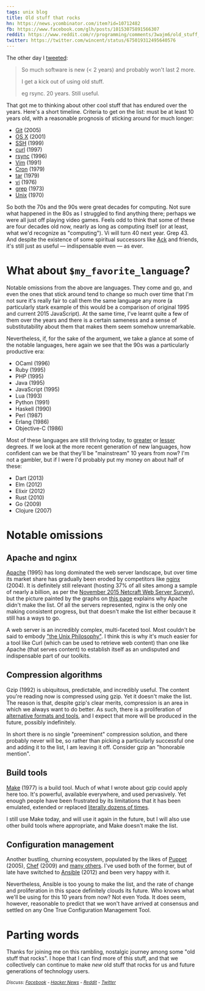```yaml
---
tags: unix blog
title: Old stuff that rocks
hn: https://news.ycombinator.com/item?id=10712482
fb: https://www.facebook.com/glh/posts/10153075891566307
reddit: https://www.reddit.com/r/programming/comments/3wajm6/old_stuff_that_rocks/
twitter: https://twitter.com/wincent/status/675019312495640576
---
```


The other day I [tweeted](https://twitter.com/wincent/status/672894777541525504):

> So much software is new (< 2 years) and probably won't last 2 more.
>
> I get a kick out of using old stuff.
>
> eg rsync. 20 years. Still useful.

That got me to thinking about other cool stuff that has endured over the years. Here's a short timeline. Criteria to get on the list: must be at least 10 years old, with a reasonable prognosis of sticking around for much longer:

* [Git](/wiki/Git) (2005)
* [OS X](/wiki/OS_X) (2001)
* [SSH](/wiki/SSH) (1999)
* [curl](/wiki/curl) (1997)
* [rsync](/wiki/rsync) (1996)
* [Vim](/wiki/Vim) (1991)
* [Cron](/wiki/Cron) (1979)
* [tar](/wiki/tar) (1979)
* [vi](/wiki/vi) (1976)
* [grep](/wiki/grep) (1973)
* [Unix](/wiki/UNIX) (1970)

So both the 70s and the 90s were great decades for computing. Not sure what happened in the 80s as I struggled to find anything there; perhaps we were all just off playing video games. Feels odd to think that some of these are four decades old now, nearly as long as computing itself (or at least, what we'd recognize as "computing"). Vi will turn 40 next year. Grep 43. And despite the existence of some spiritual successors like [Ack](/wiki/Ack) and friends, it's still just as useful &mdash; indispensable even &mdash; as ever.

# What about `$my_favorite_language`?

Notable omissions from the above are languages. They come and go, and even the ones that stick around tend to change so much over time that I'm not sure it's really fair to call them the same language any more (a particularly stark example of this would be a comparison of original 1995 and current 2015 JavaScript). At the same time, I've learnt quite a few of them over the years and there is a certain sameness and a sense of substitutability about them that makes them seem somehow unremarkable. 

Nevertheless, if, for the sake of the argument, we take a glance at some of the notable languages, here again we see that the 90s was a particularly productive era:

* OCaml (1996)
* Ruby (1995)
* PHP (1995)
* Java (1995)
* JavaScript (1995)
* Lua (1993)
* Python (1991)
* Haskell (1990)
* Perl (1987)
* Erlang (1986)
* Objective-C (1986)

Most of these languages are still thriving today, to [greater](/wiki/JavaScript) or [lesser](/wiki/Perl) degrees. If we look at the more recent generation of new languages, how confident can we be that they'll be "mainstream" 10 years from now? I'm not a gambler, but if I were I'd probably put my money on about half of these:

* Dart (2013)
* Elm (2012)
* Elixir (2012)
* Rust (2010)
* Go (2009)
* Clojure (2007)

# Notable omissions

## Apache and nginx

[Apache](/wiki/nginx) (1995) has long dominated the web server landscape, but over time its market share has gradually been eroded by competitors like [nginx](/wiki/nginx) (2004). It is definitely still relevant (hosting 37% of all sites among a sample of nearly a billion, as per the [November 2015 Netcraft Web Server Survey](http://news.netcraft.com/archives/2015/11/16/november-2015-web-server-survey.html)), but the picture painted by the graphs on [this page](http://news.netcraft.com/archives/2015/11/16/november-2015-web-server-survey.html) explains why Apache didn't make the list. Of all the servers represented, nginx is the only one making consistent progress, but that doesn't make the list either because it still has a ways to go.

A web server is an incredibly complex, multi-faceted tool. Most couldn't be said to embody ["the Unix Philosophy"](https://en.wikipedia.org/wiki/Unix_philosophy). I think this is why it's much easier for a tool like Curl (which can be used to retrieve web content) than one like Apache (that serves content) to establish itself as an undisputed and indispensable part of our toolkits.

## Compression algorithms

Gzip (1992) is ubiquitous, predictable, and incredibly useful. The content you're reading now is compressed using gzip. Yet it doesn't make the list. The reason is that, despite gzip's clear merits, compression is an area in which we always want to do better. As such, there is a proliferation of [alternative formats and tools](https://en.wikipedia.org/wiki/List_of_archive_formats), and I expect that more will be produced in the future, possibly indefinitely.

In short there is no single "preeminent" compression solution, and there probably never will be, so rather than picking a particularly successful one and adding it to the list, I am leaving it off. Consider gzip an "honorable mention".

## Build tools

[Make](/wiki/Make) (1977) is a build tool. Much of what I wrote about gzip could apply here too. It's powerful, available everywhere, and used pervasively. Yet enough people have been frustrated by its limitations that it has been emulated, extended or replaced [literally dozens of times](https://en.wikipedia.org/wiki/List_of_build_automation_software).

I still use Make today, and will use it again in the future, but I will also use other build tools where appropriate, and Make doesn't make the list.

## Configuration management

Another bustling, churning ecosystem, populated by the likes of [Puppet](/wiki/Puppet) (2005), [Chef](/wiki/Chef) (2009) and [many others](https://en.wikipedia.org/wiki/Comparison_of_open-source_configuration_management_software). I've used both of the former, but of late have switched to [Ansible](/wiki/Ansible) (2012) and been very happy with it.

Nevertheless, Ansible is too young to make the list, and the rate of change and proliferation in this space definitely clouds its future. Who knows what we'll be using for this 10 years from now? Not even Yoda. It does seem, however, reasonable to predict that we won't have arrived at consensus and settled on any One True Configuration Management Tool.

# Parting words

Thanks for joining me on this rambling, nostalgic journey among some "old stuff that rocks". I hope that I can find more of this stuff, and that we collectively can continue to make _new_ old stuff that rocks for us and future generations of technology users.

<small><em>Discuss: [Facebook](https://www.facebook.com/glh/posts/10153075891566307) - [Hacker News](https://news.ycombinator.com/item?id=10712482) - [Reddit](https://www.reddit.com/r/programming/comments/3wajm6/old_stuff_that_rocks/) - [Twitter](https://twitter.com/wincent/status/675019312495640576)</em></small>
